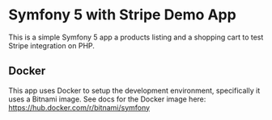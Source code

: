 # Symfony 5 with Stripe Demo App

This is a simple Symfony 5 app a products listing and a shopping cart to test Stripe integration on PHP.

## Docker

This app uses Docker to setup the development environment, specifically it uses a Bitnami image.
See docs for the Docker image here:
https://hub.docker.com/r/bitnami/symfony

